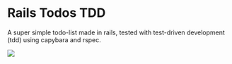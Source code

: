 # Rails Todos TDD

A super simple todo-list made in rails, tested with test-driven development (tdd) using capybara and rspec.

![](https://cl.ly/2v032z1u0b3d/Screen%20Shot%202017-02-17%20at%202.26.06%20PM.png)
